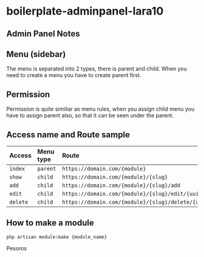 # boilerplate-adminpanel-lara10

## Admin Panel Notes


## Menu (sidebar)

The menu is separated into 2 types, there is parent and child. When you need to create a menu you have to create parent first.

## Permission

Permission is quite similiar as menu rules, when you assign child menu you have to assign parent also, so that it can be seen under the parent.

## Access name and Route sample
| Access | Menu type | Route
| :----- | :-------- | :------
| `index` | `parent` | `https://domain.com/{module}`
| `show` | `child` | `https://domain.com/{module}/{slug}` |
| `add` | `child` | `https://domain.com/{module}/{slug}/add` |
| `edit` | `child` | `https://domain.com/{module}/{slug}/edit/{uuid}` |
| `delete` | `child` | `https://domain.com/{module}/{slug}/delete/{uuid}` |

## How to make a module

```
php artisan module:make {module_name}
```

Pesoros